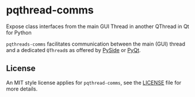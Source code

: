 # pqthread-comms

Expose class interfaces from the main GUI Thread in another QThread in Qt for
Python

`pqthreads-comms` facilitates communication between the main (GUI) thread and a
dedicated `QThread`s as offered by [PySide](https://wiki.qt.io/Qt_for_Python) or
[PyQt](https://riverbankcomputing.com/software/pyqt/).

## License

An MIT style license applies for `pqthread-comms`, see the [LICENSE](LICENSE)
file for more details.
